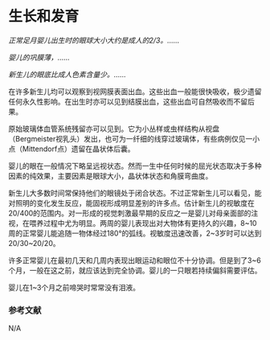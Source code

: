 # 生长和发育

*正常足月婴儿出生时的眼球大小大约是成人的2/3。……*

*婴儿的巩膜薄，……*

*新生儿的眼底比成人色素含量少。……*

在许多新生儿均可以观察到视网膜表面出血。这些出血一般能很快吸收，极少遗留任何永久性影响。在出生时亦可以见到结膜出血，这些出血可自然吸收而不留后果。

原始玻璃体血管系统残留亦可以见到。它为小丛样或虫样结构从视盘（Bergmeister视乳头）发出，也可为一纤细的线穿过玻璃体，有些病例仅见一小点（Mittendorf点）遗留在晶状体后囊。

婴儿的眼在一般情况下略呈远视状态。然而一生中任何时候的屈光状态取决于多种因素的纯效果，主要因素是眼球大小，晶状体状态和角膜弯曲度。

新生儿大多数时间常保持他们的眼镜处于闭合状态。不过正常新生儿可以看见，能对照明的变化发生反应，能固视形成明显差别的许多点。估计新生儿的视敏度在20/400的范围内。对一形成的视觉刺激最早期的反应之一是婴儿对母亲面部的注视，在喂养过程中尤为明显。两周的婴儿表现出对大物体有更持久的兴趣，8~10周的正常婴儿能追随一物体经过180°的弧线。视敏度迅速改善，2~3岁时可以达到20/30~20/20。

许多正常婴儿在最初几天和几周内表现出眼运动和眼位不十分协调。但是到了3~6个月，一般在这之前，就应该达到完全协调。婴儿的一只眼若持续偏斜需要评估。

婴儿在1~3个月之前啼哭时常常没有泪液。

### 参考文献

N/A